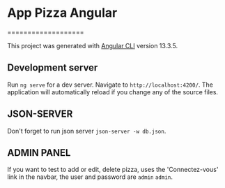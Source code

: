 # App Pizza Angular
===================

This project was generated with [Angular CLI](https://github.com/angular/angular-cli) version 13.3.5.

## Development server

Run `ng serve` for a dev server. Navigate to `http://localhost:4200/`. The application will automatically reload if you change any of the source files.

## JSON-SERVER

Don't forget to run json server `json-server -w db.json`.

## ADMIN PANEL

If you want to test to add or edit, delete pizza, uses the 'Connectez-vous' link in the navbar, the user and password are `admin` `admin`. 

